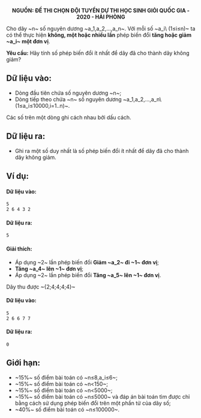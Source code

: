 **<center>NGUỒN: ĐỀ THI CHỌN ĐỘI TUYỂN DỰ THI HỌC SINH GIỎI QUỐC GIA - 2020 - HẢI PHÒNG</center>**

Cho dãy ~n~ số nguyên dương ~a_1,a_2,…,a_n~. Với mỗi số ~a_i\  (1≤i≤n)~ ta có thể thực hiện **không, một hoặc nhiều lần** phép biến đổi **tăng hoặc giảm ~a_i~ một đơn vị**.

**Yêu cầu:** Hãy tính số phép biến đổi ít nhất để dãy đã cho thành dãy không giảm?

## Dữ liệu vào:
- Dòng đầu tiên chứa số nguyên dương ~n~;
- Dòng tiếp theo chứa ~n~ số nguyên dương ~a_1,a_2,…,a_n\ (1≤a_i≤10000,i=1..n)~.

Các số trên một dòng ghi cách nhau bởi dấu cách.

## Dữ liệu ra:
- Ghi ra một số duy nhất là số phép biến đổi ít nhất để dãy đã cho thành dãy không giảm.

## Ví dụ:
#### Dữ liệu vào:
```
5
2 6 4 3 2
```

#### Dữ liệu ra:
```
5
```

#### Giải thích:
- Áp dụng ~2~ lần phép biến đổi **Giảm ~a_2~ đi ~1~ đơn vị**;
- **Tăng ~a_4~ lên ~1~ đơn vị**;
- Áp dụng ~2~ lần phép biến đổi **Tăng ~a_5~ lên ~1~ đơn vị**.

Dãy thu được ~{2;4;4;4;4}~

#### Dữ liệu vào:
```
5
2 6 6 7 7
```
#### Dữ liệu ra:
```
0
```

## Giới hạn:
- ~15\%~ số điểm bài toán có ~n≤8,a_i≤6~;
- ~15\%~ số điểm bài toán có ~n<150~;
- ~15\%~ số điểm bài toán có ~n<5000~;
- ~15\%~ số điểm bài toán có ~n≤5000~ và đáp án bài toán tìm được chỉ bằng cách sử dụng phép biến đổi trên một phần tử của dãy số;
- ~40\%~ số điểm bài toán có ~n≤100000~.
